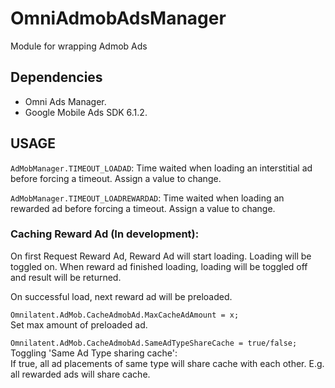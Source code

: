# OmniAdmobAdsManager
Module for wrapping Admob Ads

## Dependencies

- Omni Ads Manager.
- Google Mobile Ads SDK 6.1.2.

## USAGE

`AdMobManager.TIMEOUT_LOADAD`: Time waited when loading an interstitial ad before forcing a timeout. Assign a value to change.

`AdMobManager.TIMEOUT_LOADREWARDAD`: Time waited when loading an rewarded ad before forcing a timeout. Assign a value to change.

### Caching Reward Ad (In development):

On first Request Reward Ad, Reward Ad will start loading. Loading will be toggled on. When reward ad finished loading, loading will be toggled off and result will be returned.

On successful load, next reward ad will be preloaded.

`Omnilatent.AdMob.CacheAdmobAd.MaxCacheAdAmount = x;`  
Set max amount of preloaded ad.

`Omnilatent.AdMob.CacheAdmobAd.SameAdTypeShareCache = true/false;`  
Toggling 'Same Ad Type sharing cache':  
If true, all ad placements of same type will share cache with each other. E.g. all rewarded ads will share cache.
